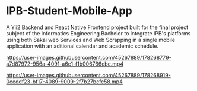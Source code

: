 # IPB-Student-Mobile-App

A Yii2 Backend and React Native Frontend project built for the final project subject of the Informatics Engineering Bachelor to integrate IPB's platforms using both Sakai web Services and Web Scrapping in a single mobile application with an aditional calendar and academic schedule.



https://user-images.githubusercontent.com/45267889/178268779-a7d87972-956a-4091-a6c1-f1b006766ebe.mp4



https://user-images.githubusercontent.com/45267889/178268919-0ceddf23-bf17-4089-9009-2f7b27bcfc58.mp4

